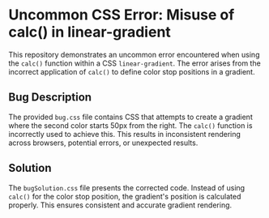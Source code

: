 # Uncommon CSS Error: Misuse of calc() in linear-gradient

This repository demonstrates an uncommon error encountered when using the `calc()` function within a CSS `linear-gradient`. The error arises from the incorrect application of `calc()` to define color stop positions in a gradient.

## Bug Description
The provided `bug.css` file contains CSS that attempts to create a gradient where the second color starts 50px from the right. The `calc()` function is incorrectly used to achieve this.  This results in inconsistent rendering across browsers, potential errors, or unexpected results.

## Solution
The `bugSolution.css` file presents the corrected code. Instead of using `calc()` for the color stop position, the gradient's position is calculated properly.  This ensures consistent and accurate gradient rendering.
